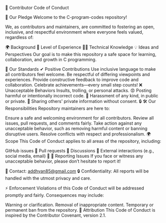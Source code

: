 🎯 Contributor Code of Conduct

🌟 Our Pledge
Welcome to the C-program-codes repository!

We, as contributors and maintainers, are committed to fostering an open, inclusive, and respectful environment where everyone feels valued, regardless of:

🌍 Background
🧠 Level of Experience
🧑‍💻 Technical Knowledge
💡 Ideas and Perspectives
Our goal is to make this repository a safe space for learning, collaboration, and growth in C programming.

🚀 Our Standards
✔ Positive Contributions
Use inclusive language to make all contributors feel welcome.
Be respectful of differing viewpoints and experiences.
Provide constructive feedback to improve code and collaboration.
Celebrate achievements—every small step counts!
❌ Unacceptable Behaviors
Insults, trolling, or personal attacks. 😡
Posting harmful or intentionally incorrect code. 🛑
Harassment of any kind, in public or private. 🚫
Sharing others' private information without consent. 🔒
🛠 Our Responsibilities
Repository maintainers are here to:

Ensure a safe and welcoming environment for all contributors.
Review all issues, pull requests, and comments fairly.
Take action against any unacceptable behavior, such as removing harmful content or banning disruptive users.
Resolve conflicts with respect and professionalism.
🌍 Scope
This Code of Conduct applies to all areas of the repository, including:

GitHub issues 📝
Pull requests 📂
Discussions 💬
External interactions (e.g., social media, email) 📧
🚨 Reporting Issues
If you face or witness any unacceptable behavior, please don’t hesitate to report it!

📧 Contact: addhyan85@gmail.com
🔒 Confidentiality: All reports will be handled with the utmost privacy and care.

⚡ Enforcement
Violations of this Code of Conduct will be addressed promptly and fairly. Consequences may include:

Warning or clarification.
Removal of inappropriate content.
Temporary or permanent ban from the repository.
📜 Attribution
This Code of Conduct is inspired by the Contributor Covenant, version 2.1.
